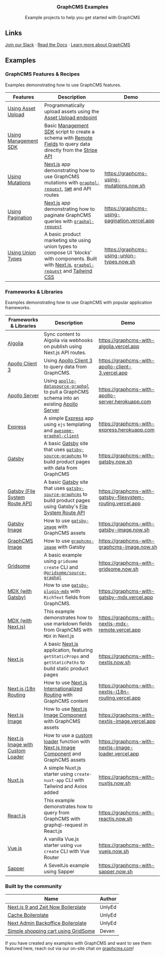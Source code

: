 <h3 align="center">
  GraphCMS Examples
</h3>

<p align="center">
  Example projects to help you get started with GraphCMS
</p>

## Links

[Join our Slack](https://slack.graphcms.com)</li> &middot; [Read the Docs](https://graphcms.com/docs) &middot; [Learn more about GraphCMS](https://graphcms.com)

## Examples

### GraphCMS Features & Recipes

Examples demonstrating how to use GraphCMS features.

| Features                               | Description                                                                                                                                                                                                                                        | Demo                                         |
| -------------------------------------- | -------------------------------------------------------------------------------------------------------------------------------------------------------------------------------------------------------------------------------------------------- | -------------------------------------------- |
| [Using Asset Upload](using-asset-upload)     | Programmatically upload assets using the [Asset Upload endpoint](https://graphcms.com/docs/content-api/assets#uploading-assets)                                                                                                                          |                                              |
| [Using Management SDK](using-management-sdk)     | Basic [Management SDK](https://www.npmjs.com/package/@graphcms/management) script to create a schema with [Remote Fields](https://graphcms.com/docs/schema/field-types#remote) to query data directly from the [Stripe API](https://stripe.com/docs/api)                                       |      |
| [Using Mutations](using-mutations)     | [Next.js](https://nextjs.org) app demonstrating how to use GraphCMS mutations with [`graphql-request`](https://github.com/prisma-labs/graphql-request), [`SWR`](https://github.com/zeit/swr) and API routes                                        | https://graphcms-using-mutations.now.sh      |
| [Using Pagination](using-pagintion)    | [Next.js](https://nextjs.org) app demonstrating how to paginate GraphCMS queries with [`graphql-request`](https://github.com/prisma-labs/graphql-request)                                                                                          | https://graphcms-using-pagination.vercel.app |
| [Using Union Types](using-union-types) | A basic product marketing site using union types to compose UI 'blocks' with components. Built with [Next.js](https://nextjs.org), [`graphql-request`](https://github.com/prisma-labs/graphql-request) and [Tailwind CSS](https://tailwindcss.com) | https://graphcms-using-union-types.now.sh    |

### Frameworks & Libraries

Examples demonstrating how to use GraphCMS with popular application frameworks.

| Frameworks & Libraries                                           | Description                                                                                                                                                                                                                                                      | Demo                                                       |
| ---------------------------------------------------------------- | ---------------------------------------------------------------------------------------------------------------------------------------------------------------------------------------------------------------------------------------------------------------- | ---------------------------------------------------------- |
| [Algolia](with-algolia)                                          | Sync content to Algolia via webhooks on publish using Next.js API routes.                                                                                                                                                                                        | https://graphcms-with-algolia.vercel.app                   |
| [Apollo Client 3](with-apollo-client-3)                          | Using [Apollo Client 3](https://www.apollographql.com/docs/react) to query data from GraphCMS.                                                                                                                                                           | https://graphcms-with-apollo-client-3.vercel.app           |
| [Apollo Server](with-apollo-server)                              | Using [`apollo-datasource-graphql`](https://github.com/poetic/apollo-datasource-graphql) to pull a GraphCMS schema into an existing [Apollo Server](https://www.apollographql.com/docs/apollo-server/)                                                           | https://graphcms-with-apollo-server.herokuapp.com          |
| [Express](with-express)                                          | A simple [Express](https://expressjs.com/) app using `ejs` templating and [`awesome-graphql-client`](https://github.com/lynxtaa/awesome-graphql-client)                                                                                                          | https://graphcms-with-express.herokuapp.com                | A basic [Gatsby](https://www.gatsbyjs.org/) site that uses [`gatsby-source-graphcms`](https://github.com/GraphCMS/gatsby-source-graphcms) to build product pages with data from GraphCMS |
| [Gatsby](with-gatsby)                                            | A basic [Gatsby](https://www.gatsbyjs.org/) site that uses [`gatsby-source-graphcms`](https://github.com/GraphCMS/gatsby-source-graphcms) to build product pages with data from GraphCMS                                                                         | https://graphcms-with-gatsby.now.sh                        |
| [Gatsby (File System Route API)](with-gatsby-filesystem-routing) | A basic [Gatsby](https://www.gatsbyjs.org/) site that uses [`gatsby-source-graphcms`](https://github.com/GraphCMS/gatsby-source-graphcms) to build product pages using Gatsby's [File System Route API](https://www.gatsbyjs.com/docs/file-system-page-creation) | https://graphcms-with-gatsby-filesystem-routing.vercel.app |
| [Gatsby Image](with-gatsby-image)                                | How to use [`gatsby-image`](https://www.gatsbyjs.org/packages/gatsby-image/) with GraphCMS assets                                                                                                                                                                | https://graphcms-with-gatsby-image.now.sh                  |
| [GraphCMS Image](with-graphcms-image)                            | How to use [`graphcms-image`](https://github.com/GraphCMS/graphcms-image) with Gatsby                                                                                                                                                                            | https://graphcms-with-graphcms-image.now.sh                |
| [Gridsome](with-gridsome)                                        | A basic example using `gridsome create` CLI and [`@gridsome/source-graphql`](https://www.npmjs.com/package/@gridsome/source-graphql)                                                                                                                             | https://graphcms-with-gridsome.now.sh                      |
| [MDX (with Gatsby)](with-gatsby-mdx)                                | How to use [`gatsby-plugin-mdx`](https://www.gatsbyjs.com/plugins/gatsby-plugin-mdx) with `RichText` fields from GraphCMS.                                                                                                                                                                | https://graphcms-with-gatsby-mdx.vercel.app                  |
| [MDX (with Next.js)](with-nextjs-mdx-remote)                     | This example demonstrates how to use markdown fields from GraphCMS with `MDX` in Next.js                                                                                                                                                                         | https://graphcms-with-nextjs-mdx-remote.vercel.app         |
| [Next.js](with-nextjs)                                           | A basic [Next.js](https://nextjs.org) application, featuring `getStaticProps` and `getStaticPaths` to build static product pages                                                                                                                                 | https://graphcms-with-nextjs.now.sh                        |
| [Next.js i18n Routing](with-nextjs-i18n-routing)                 | How to use [Next.js Internationalized Routing](https://nextjs.org/docs/advanced-features/i18n-routing) with GraphCMS content                                                                                                                                     | https://graphcms-with-nextjs-i18n-routing.vercel.app       |
| [Next.js Image](with-nextjs-image)                               | How to use [Next.js Image Component](https://nextjs.org/docs/api-reference/next/image) with GraphCMS assets                                                                                                                                                      | https://graphcms-with-nextjs-image.vercel.app              |
| [Next.js Image with Custom Loader](with-nextjs-image-loader)                               | How to use a [custom loader](https://nextjs.org/docs/api-reference/next/image#loader) function with [Next.js Image Component](https://nextjs.org/docs/api-reference/next/image) and GraphCMS assets                                                                                                                                                      | https://graphcms-with-nextjs-image-loader.vercel.app              |
| [Nuxt.js](with-nuxtjs)                                           | A simple Nuxt.js starter using `create-nuxt-app` CLI with Tailwind and Axios added                                                                                                                                                                               | https://graphcms-with-nuxtjs.now.sh                        |
| [React.js](with-reactjs)                                         | This example demonstrates how to query from GraphCMS with graphql-request in React.js                                                                                                                                                                            | https://graphcms-with-reactjs.now.sh                       |
| [Vue.js](with-vuejs)                                             | A vanilla Vue.js starter using `vue create` CLI with Vue Router                                                                                                                                                                                                  | https://graphcms-with-vuejs.now.sh                         |
| [Sapper](with-sapper)                                            | A SeveltJs example using Sapper                                                                                                                                                                                                                                  | https://graphcms-with-sapper.now.sh                        |

### Built by the community

| Name                                                                                | Author |
| ----------------------------------------------------------------------------------- | ------ |
| [Next.js 9 and Zeit Now Boilerplate](https://github.com/UnlyEd/next-right-now/)     | UnlyEd |
| [Cache Boilerplate](https://github.com/UnlyEd/GraphCMS-cache-boilerplate)           | UnlyEd |
| [Next Admin Backoffice Boilerplate](https://github.com/UnlyEd/next-right-now-admin) | UnlyEd |
| [Simple shopping cart using GridSome]( https://github.com/Dunebook/gridsome )       | Deven  |

If you have created any examples with GraphCMS and want to see them featured here, reach out via our on-site chat on [graphcms.com](https://graphcms.com)!
